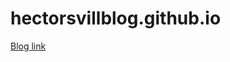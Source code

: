 # hectorsvillblog.github.io

[Blog link ](https://hectorsvill.github.io/hectorsvillblog.github.io/)
